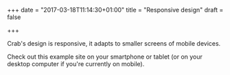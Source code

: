 +++
date = "2017-03-18T11:14:30+01:00"
title = "Responsive design"
draft = false

+++

Crab's design is responsive, it adapts to smaller screens of mobile
devices.

Check out this example site on your smartphone or tablet (or on your
desktop computer if you're currently on mobile).
